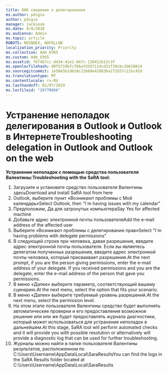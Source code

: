 ```yaml
---
title: 606 сведения о делегирования
ms.author: pdigia
author: pdigia
manager: jackiesm
ms.date: 4/9/2018
ms.audience: Admin
ms.topic: article
ROBOTS: NOINDEX, NOFOLLOW
localization_priority: Priority
ms.collection: Adm_O365
ms.custom: Adm_O365
ms.assetid: f67467cc-d434-41e1-847c-120412b12c3f
ms.openlocfilehash: d9f5719bfc7b6a7d35f114cd21f39cbc2b628824
ms.sourcegitcommit: 1e50e5b1db18c22b60e429636a272d37c21bc45d
ms.translationtype: MT
ms.contentlocale: ru-RU
ms.lasthandoff: 02/07/2019
ms.locfileid: "29770666"
---
```

# <a name="troubleshooting-delegation-in-outlook-and-outlook-on-the-web"></a><span data-ttu-id="591db-102">Устранение неполадок делегирования в Outlook и Outlook в Интернете</span><span class="sxs-lookup"><span data-stu-id="591db-102">Troubleshooting delegation in Outlook and Outlook on the web</span></span>

<span data-ttu-id="591db-103">**Устранение неполадок с помощью средства пользователя Валентины:**</span><span class="sxs-lookup"><span data-stu-id="591db-103">**Troubleshooting with the SaRA tool:**</span></span>

1. <span data-ttu-id="591db-104">Загрузите и установите средство пользователя Валентины здесь</span><span class="sxs-lookup"><span data-stu-id="591db-104">Download and install SaRA tool from here</span></span>
1. <span data-ttu-id="591db-105">Outlook, выберите пункт «Возникают проблемы с Мой календарь»</span><span class="sxs-lookup"><span data-stu-id="591db-105">Select Outlook, then "I\`m having issues with my calendar"</span></span>
1. <span data-ttu-id="591db-106">Предположим, Да для затронутых компьютера</span><span class="sxs-lookup"><span data-stu-id="591db-106">Say Yes for affected machine</span></span>
1. <span data-ttu-id="591db-107">Добавьте адрес электронной почты пользователя</span><span class="sxs-lookup"><span data-stu-id="591db-107">Add the e-mail address of the affected user</span></span>
1. <span data-ttu-id="591db-108">Выберите «Возникают проблемы с делегирование прав»</span><span class="sxs-lookup"><span data-stu-id="591db-108">Select "I\`m having problems with delegate permissions"</span></span>
1. <span data-ttu-id="591db-p101">В следующей строке при человека, давая разрешения, введите адрес электронной почты пользователя. Если вы являетесь делегатом полученных разрешения, введите адрес электронной почты человека, который присваивает разрешения.</span><span class="sxs-lookup"><span data-stu-id="591db-p101">At the next prompt, if you are the person giving permissions, enter the e-mail address of your delegate. If you received permissions and you are the delegate, enter the e-mail address of the person that gave you permissions.</span></span>
1. <span data-ttu-id="591db-111">В меню «Далее» выберите параметр, соответствующий вашему сценарию.</span><span class="sxs-lookup"><span data-stu-id="591db-111">At the next menu, select the option that fits your scenario.</span></span> 
1. <span data-ttu-id="591db-112">В меню «Далее» выберите требуемый уровень разрешений.</span><span class="sxs-lookup"><span data-stu-id="591db-112">At the next menu, select the permission level.</span></span>
1. <span data-ttu-id="591db-113">На этом этапе пользователя Валентины средство будет выполнять автоматические проверки и его предоставления возможное решение или или же будет предоставлять журнала диагностики, который может использоваться для устранения неполадок в дальнейшем.</span><span class="sxs-lookup"><span data-stu-id="591db-113">At this stage, SaRA tool will perform automated checks and it will provide you with possible resolution or alternatively will provide a diagnostic log that can be used for further troubleshooting.</span></span>
1. <span data-ttu-id="591db-114">Журналы можно найти в папке пользователя Валентины результатов, расположенном по C:\Users\Username\AppData\Local\SaraResults</span><span class="sxs-lookup"><span data-stu-id="591db-114">You can find the logs in the SaRA Results folder located at C:\Users\Username\AppData\Local\SaraResults</span></span>